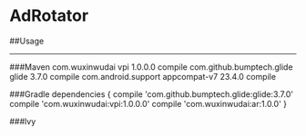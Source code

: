 # AdRotator


##Usage
___
###Maven 
    <dependencies>
    <dependency>
          <groupId>com.wuxinwudai</groupId>
          <artifactId>vpi</artifactId>
          <version>1.0.0.0</version>
          <scope>compile</scope>
        </dependency>
        <dependency>
          <groupId>com.github.bumptech.glide</groupId>
          <artifactId>glide</artifactId>
          <version>3.7.0</version>
          <scope>compile</scope>
        </dependency>
        <dependency>
          <groupId>com.android.support</groupId>
          <artifactId>appcompat-v7</artifactId>
          <version>23.4.0</version>
          <scope>compile</scope>
        </dependency>
  </dependencies>
    
  
###Gradle
    dependencies {
      compile 'com.github.bumptech.glide:glide:3.7.0'
      compile 'com.wuxinwudai:vpi:1.0.0.0'
      compile 'com.wuxinwudai:ar:1.0.0'
    }
    
###lvy
    <dependency org='com.wuxinwudai' name='ar' rev='1.0.0'>
      <artifact name='$AID' ext='pom'></artifact>
    </dependency>
    
        

